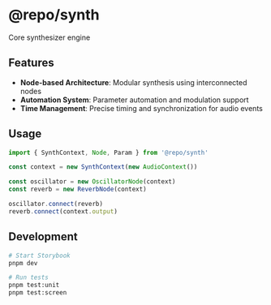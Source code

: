 # @repo/synth

Core synthesizer engine

## Features

- **Node-based Architecture**: Modular synthesis using interconnected nodes
- **Automation System**: Parameter automation and modulation support
- **Time Management**: Precise timing and synchronization for audio events

## Usage

```typescript
import { SynthContext, Node, Param } from '@repo/synth'

const context = new SynthContext(new AudioContext())

const oscillator = new OscillatorNode(context)
const reverb = new ReverbNode(context)

oscillator.connect(reverb)
reverb.connect(context.output)
```

## Development

```bash
# Start Storybook
pnpm dev

# Run tests
pnpm test:unit
pnpm test:screen
```

